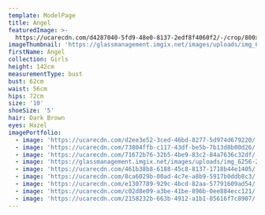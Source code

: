 ```yaml
---
template: ModelPage
title: Angel
featuredImage: >-
  https://ucarecdn.com/d4287040-5fd9-48e0-8137-2edf8f4060f2/-/crop/800x423/0,110/-/preview/
imageThumbnail: 'https://glassmanagement.imgix.net/images/uploads/img_6428-40-crop.jpg'
firstName: Angel
collection: Girls
height: 142cm
measurementType: bust
bust: 62cm
waist: 56cm
hips: 72cm
size: '10'
shoeSize: '5'
hair: Dark Brown
eyes: Hazel
imagePortfolio:
  - image: 'https://ucarecdn.com/d2ee3e52-3ced-46bd-8277-5d974d679220/'
  - image: 'https://ucarecdn.com/73804ffb-c117-43df-be5b-7b13d8b00d26/'
  - image: 'https://ucarecdn.com/71672b76-32b5-4be9-83c2-84a7636c32df/'
  - image: 'https://glassmanagement.imgix.net/images/uploads/img_6256-20.jpg'
  - image: 'https://ucarecdn.com/461b38b8-6188-45c8-8137-1718b44e1405/'
  - image: 'https://ucarecdn.com/8ca6029b-00ad-4c7e-a8b9-5917b0ddb8c3/'
  - image: 'https://ucarecdn.com/e1307789-929c-4bcd-82aa-57791609ad54/'
  - image: 'https://ucarecdn.com/c02d8e09-a3be-41be-896b-0ee884ecc121/'
  - image: 'https://ucarecdn.com/2158232b-663b-4912-a1b1-85616f7c8907/'
---
```


